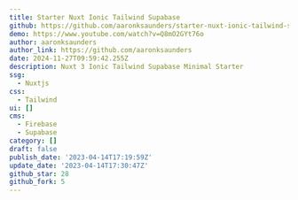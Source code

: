 ```yaml
---
title: Starter Nuxt Ionic Tailwind Supabase
github: https://github.com/aaronksaunders/starter-nuxt-ionic-tailwind-supabase
demo: https://www.youtube.com/watch?v=Q8mO2GYt76o
author: aaronksaunders
author_link: https://github.com/aaronksaunders
date: 2024-11-27T09:59:42.255Z
description: Nuxt 3 Ionic Tailwind Supabase Minimal Starter
ssg:
  - Nuxtjs
css:
  - Tailwind
ui: []
cms:
  - Firebase
  - Supabase
category: []
draft: false
publish_date: '2023-04-14T17:19:59Z'
update_date: '2023-04-14T17:30:47Z'
github_star: 28
github_fork: 5
---
```

